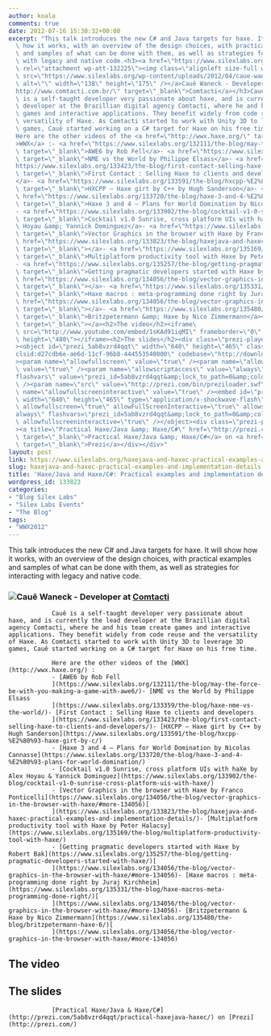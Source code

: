 ```yaml
---
author: koala
comments: true
date: 2012-07-16 15:30:32+00:00
excerpt: "This talk introduces the new C# and Java targets for haxe. It will show\
  \ how it works, with an overview of the design choices, with practical examples\
  \ and samples of what can be done with them, as well as strategies for interacting\
  \ with legacy and native code.<h3><a href=\"https://www.silexlabs.org/132224/the-blog/haxejava-and-haxec-practical-examples-and-implementation-details-2/attachment/caue-waneck/\"\
  \ rel=\"attachment wp-att-132225\"><img class=\"alignleft size-full wp-image-132225\"\
  \ src=\"https://www.silexlabs.org/wp-content/uploads/2012/04/caue-waneck1.jpg\"\
  \ alt=\"\" width=\"138\" height=\"175\" /></a>Cauê Waneck - Developer at <a href=\"\
  http://www.comtacti.com.br/\" target=\"_blank\">Comtacti</a></h3>Cauê\
  \ is a self-taught developer very passionate about haxe, and is currently the lead\
  \ developer at the Brazillian digital agency Comtacti, where he and his team create\
  \ games and interactive applications. They benefit widely from code reuse and the\
  \ versatility of Haxe. As Comtacti started to work with Unity 3D to leverage 3D\
  \ games, Cauê started working on a C# target for Haxe on his free time.\
  Here are the other videos of the <a href=\"http://wwx.haxe.org/\" target=\"_blank\"\
  >WWX</a> :- <a href=\"https://www.silexlabs.org/132111/the-blog/may-the-force-be-with-you-making-a-game-with-awe6/\"\
  \ target=\"_blank\">AWE6 by Rob Fell</a>- <a href=\"https://www.silexlabs.org/133359/the-blog/haxe-nme-vs-the-world/\"\
  \ target=\"_blank\">NME vs the World by Philippe Elsass</a>- <a href=\"\
  https://www.silexlabs.org/133423/the-blog/first-contact-selling-haxe-to-clients-and-developers/\"\
  \ target=\"_blank\">First Contact : Selling Haxe to clients and developers\
  </a>- <a href=\"https://www.silexlabs.org/133591/the-blog/hxcpp-%E2%80%93-haxe-girt-by-c/\"\
  \ target=\"_blank\">HXCPP – Haxe girt by C++ by Hugh Sanderson</a>- <a\
  \ href=\"https://www.silexlabs.org/133720/the-blog/haxe-3-and-4-%E2%80%93-plans-for-world-domination/\"\
  \ target=\"_blank\">Haxe 3 and 4 – Plans for World Domination by Nicolas Cannasse</a>\
  - <a href=\"https://www.silexlabs.org/133902/the-blog/cocktail-v1-0-sunrise-cross-platform-uis-with-haxe/\"\
  \ target=\"_blank\">Cocktail v1.0 Sunrise, cross platform UIs with haXe by Alex\
  \ Hoyau &amp; Yannick Dominguez</a>- <a href=\"https://www.silexlabs.org/134056/the-blog/vector-graphics-in-the-browser-with-haxe/#more-134056\"\
  \ target=\"_blank\">Vector Graphics in the browser with Haxe by Franco Ponticelli</a><a\
  \ href=\"https://www.silexlabs.org/133823/the-blog/haxejava-and-haxec-practical-examples-and-implementation-details/\"\
  \ target=\"_blank\"></a>- <a href=\"https://www.silexlabs.org/135169/the-blog/multiplatform-productivity-tool-with-haxe/\"\
  \ target=\"_blank\">Multiplatform productivity tool with Haxe by Peter Halacsy</a>\
  - <a href=\"https://www.silexlabs.org/135257/the-blog/getting-pragmatic-developers-started-with-haxe/\"\
  \ target=\"_blank\">Getting pragmatic developers started with Haxe by Robert Bak</a><a\
  \ href=\"https://www.silexlabs.org/134056/the-blog/vector-graphics-in-the-browser-with-haxe/#more-134056\"\
  \ target=\"_blank\"></a>- <a href=\"https://www.silexlabs.org/135331/the-blog/haxe-macros-meta-programming-done-right/\"\
  \ target=\"_blank\">Haxe macros : meta-programming done right by Juraj Kirchheim</a><a\
  \ href=\"https://www.silexlabs.org/134056/the-blog/vector-graphics-in-the-browser-with-haxe/#more-134056\"\
  \ target=\"_blank\"></a>- <a href=\"https://www.silexlabs.org/135480/the-blog/britzpetermann-haxe-6/\"\
  \ target=\"_blank\">Britzpetermann &amp; Haxe by Nico Zimmermann</a><a href=\"https://www.silexlabs.org/134056/the-blog/vector-graphics-in-the-browser-with-haxe/#more-134056\"\
  \ target=\"_blank\"></a><h2>The video</h2><iframe\
  \ src=\"http://www.youtube.com/embed/1sKAd91iqMI\" frameborder=\"0\" width=\"640\"\
  \ height=\"480\"></iframe><h2>The slides</h2><div class=\"prezi-player\"\
  ><object id=\"prezi_5ab8vzrd4qqt\" width=\"640\" height=\"465\" classid=\"\
  clsid:d27cdb6e-ae6d-11cf-96b8-444553540000\" codebase=\"http://download.macromedia.com/pub/shockwave/cabs/flash/swflash.cab#version=6,0,40,0\"\
  ><param name=\"allowfullscreen\" value=\"true\" /><param name=\"allowFullScreenInteractive\"\
  \ value=\"true\" /><param name=\"allowscriptaccess\" value=\"always\" /><param name=\"\
  flashvars\" value=\"prezi_id=5ab8vzrd4qqt&amp;lock_to_path=0&amp;color=ffffff&amp;autoplay=no&amp;autohide_ctrls=0\"\
  \ /><param name=\"src\" value=\"http://prezi.com/bin/preziloader.swf\" /><param\
  \ name=\"allowfullscreeninteractive\" value=\"true\" /><embed id=\"prezi_5ab8vzrd4qqt\"\
  \ width=\"640\" height=\"465\" type=\"application/x-shockwave-flash\" src=\"http://prezi.com/bin/preziloader.swf\"\
  \ allowfullscreen=\"true\" allowFullScreenInteractive=\"true\" allowscriptaccess=\"\
  always\" flashvars=\"prezi_id=5ab8vzrd4qqt&amp;lock_to_path=0&amp;color=ffffff&amp;autoplay=no&amp;autohide_ctrls=0\"\
  \ allowfullscreeninteractive=\"true\" /></object><div class=\"prezi-player-links\"\
  ><a title=\"Practical Haxe/Java &amp; Haxe/C#\" href=\"http://prezi.com/5ab8vzrd4qqt/practical-haxejava-haxec/\"\
  \ target=\"_blank\">Practical Haxe/Java &amp; Haxe/C#</a> on <a href=\"http://prezi.com/\"\
  \ target=\"_blank\">Prezi</a></div></div>"
layout: post
link: https://www.silexlabs.org/haxejava-and-haxec-practical-examples-and-implementation-details/
slug: haxejava-and-haxec-practical-examples-and-implementation-details
title: 'Haxe/Java and Haxe/C#: Practical examples and implementation details'
wordpress_id: 133823
categories:
- "Blog Silex Labs"
- "Silex Labs Events"
- "The Blog"
tags:
- "WWX2012"
---
```


This talk introduces the new C# and Java targets for haxe. It will show how it works, with an overview of the design choices, with practical examples and samples of what can be done with them, as well as strategies for interacting with legacy and native code.


### [![](https://www.silexlabs.org/wp-content/uploads/2012/04/caue-waneck1.jpg)](https://www.silexlabs.org/132224/the-blog/haxejava-and-haxec-practical-examples-and-implementation-details-2/attachment/caue-waneck/)Cauê Waneck - Developer at [Comtacti](http://www.comtacti.com.br/)


				Cauê is a self-taught developer very passionate about haxe, and is currently the lead developer at the Brazillian digital agency Comtacti, where he and his team create games and interactive applications. They benefit widely from code reuse and the versatility of Haxe. As Comtacti started to work with Unity 3D to leverage 3D games, Cauê started working on a C# target for Haxe on his free time.

				Here are the other videos of the [WWX](http://wwx.haxe.org/) :
				- [AWE6 by Rob Fell
				](https://www.silexlabs.org/132111/the-blog/may-the-force-be-with-you-making-a-game-with-awe6/)- [NME vs the World by Philippe Elsass
				](https://www.silexlabs.org/133359/the-blog/haxe-nme-vs-the-world/)- [First Contact : Selling Haxe to clients and developers
				](https://www.silexlabs.org/133423/the-blog/first-contact-selling-haxe-to-clients-and-developers/)- [HXCPP – Haxe girt by C++ by Hugh Sanderson](https://www.silexlabs.org/133591/the-blog/hxcpp-%E2%80%93-haxe-girt-by-c/)
				- [Haxe 3 and 4 – Plans for World Domination by Nicolas Cannasse](https://www.silexlabs.org/133720/the-blog/haxe-3-and-4-%E2%80%93-plans-for-world-domination/)
				- [Cocktail v1.0 Sunrise, cross platform UIs with haXe by Alex Hoyau & Yannick Dominguez](https://www.silexlabs.org/133902/the-blog/cocktail-v1-0-sunrise-cross-platform-uis-with-haxe/)
				- [Vector Graphics in the browser with Haxe by Franco Ponticelli](https://www.silexlabs.org/134056/the-blog/vector-graphics-in-the-browser-with-haxe/#more-134056)[
				](https://www.silexlabs.org/133823/the-blog/haxejava-and-haxec-practical-examples-and-implementation-details/)- [Multiplatform productivity tool with Haxe by Peter Halacsy](https://www.silexlabs.org/135169/the-blog/multiplatform-productivity-tool-with-haxe/)
				- [Getting pragmatic developers started with Haxe by Robert Bak](https://www.silexlabs.org/135257/the-blog/getting-pragmatic-developers-started-with-haxe/)[
				](https://www.silexlabs.org/134056/the-blog/vector-graphics-in-the-browser-with-haxe/#more-134056)- [Haxe macros : meta-programming done right by Juraj Kirchheim](https://www.silexlabs.org/135331/the-blog/haxe-macros-meta-programming-done-right/)[
				](https://www.silexlabs.org/134056/the-blog/vector-graphics-in-the-browser-with-haxe/#more-134056)- [Britzpetermann & Haxe by Nico Zimmermann](https://www.silexlabs.org/135480/the-blog/britzpetermann-haxe-6/)[
				](https://www.silexlabs.org/134056/the-blog/vector-graphics-in-the-browser-with-haxe/#more-134056)


## The video





## The slides











				[Practical Haxe/Java & Haxe/C#](http://prezi.com/5ab8vzrd4qqt/practical-haxejava-haxec/) on [Prezi](http://prezi.com/)





